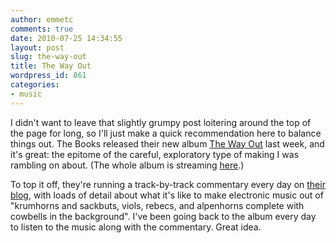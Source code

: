 ```yaml
---
author: emmetc
comments: true
date: 2010-07-25 14:34:55
layout: post
slug: the-way-out
title: The Way Out
wordpress_id: 861
categories:
- music
---
```


I didn't want to leave that slightly grumpy post loitering around the top of the page for long, so I'll just make a quick recommendation here to balance things out. The Books released their new album [The Way Out](http://temporaryresidence.com/descriptions/trr183.php) last week, and it's great: the epitome of the careful, exploratory type of making I was rambling on about. (The whole album is streaming [here](http://www.npr.org/templates/story/story.php?storyId=128415181).)

To top it off, they're running a track-by-track commentary every day on [their blog](http://thebooksmusic.tumblr.com/), with loads of detail about what it's like to make electronic music out of "krumhorns and sackbuts, viols, rebecs, and alpenhorns complete with cowbells in the background". I've been going back to the album every day to listen to the music along with the commentary. Great idea.
